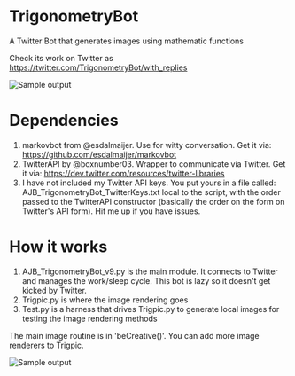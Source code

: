 # TrigonometryBot
A Twitter Bot that generates images using mathematic functions

Check its work on Twitter as https://twitter.com/TrigonometryBot/with_replies

![Sample output](https://pbs.twimg.com/media/C5ZgkRQUwAEjWrr.jpg)

# Dependencies
1. markovbot from @esdalmaijer. Use for witty conversation. Get it via: https://github.com/esdalmaijer/markovbot
2. TwitterAPI by @boxnumber03. Wrapper to communicate via Twitter. Get it via: https://dev.twitter.com/resources/twitter-libraries
3. I have not included my Twitter API keys. You put yours in a file called: AJB_TrigonometryBot_TwitterKeys.txt local to the script, with the order passed to the TwitterAPI constructor (basically the order on the form on Twitter's API form). Hit me up if you have issues.

# How it works
1. AJB_TrigonometryBot_v9.py is the main module. It connects to Twitter and manages the work/sleep cycle. This bot is lazy so it doesn't get kicked by Twitter.
2. Trigpic.py is where the image rendering goes
3. Test.py is a harness that drives Trigpic.py to generate local images for testing the image rendering methods

The main image routine is in 'beCreative()'. You can add more image renderers to Trigpic.

![Sample output](https://pbs.twimg.com/media/C5bKrvtU0AAT6GC.jpg)

